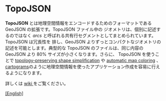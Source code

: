 # TopoJSON
**TopoJSON** とは地理空間情報をエンコードするためのフォーマットであるGeoJSON の拡張です。TopoJSON ファイル中の
ジオメトリは、個別に記述するのではなく *arcs* と呼ばれる共有行セグメントとしてまとめられています。TopoJSON は冗長性を
排し、GeoJSON よりずっとコンパクトなジオメトリの記述を可能とします。典型的な TopoJSON のファイルは、同じ内容の GeoJSON より
80% サイズが小さくなります。さらに、 TopoJSON を使うことで [topology-preserving shape simplification](http://bost.ocks.org/mike/simplify/) や [automatic map coloring](http://bl.ocks.org/4188334) 、 [cartograms](http://prag.ma/code/d3-cartogram/)のように地理空間情報を使ったアプリケーション作成を容易に行えるようになります。

詳しくは [ wiki ](/fod5/topojson/wiki/Home_jp) をご覧ください。

[[English]](https://github.com/mbostock/topojson/blob/master/README.md)